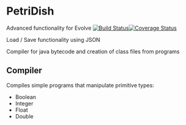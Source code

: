 # PetriDish
Advanced functionality for Evolve [![Build Status](https://travis-ci.org/Trugath/PetriDish.svg?branch=master)](https://travis-ci.org/Trugath/PetriDish)[![Coverage Status](https://coveralls.io/repos/github/Trugath/PetriDish/badge.svg?branch=master)](https://coveralls.io/github/Trugath/PetriDish?branch=master)

Load / Save functionality using JSON

Compiler for java bytecode and creation of class files from programs

## Compiler
  Compiles simple programs that manipulate primitive types:
  * Boolean
  * Integer
  * Float
  * Double
